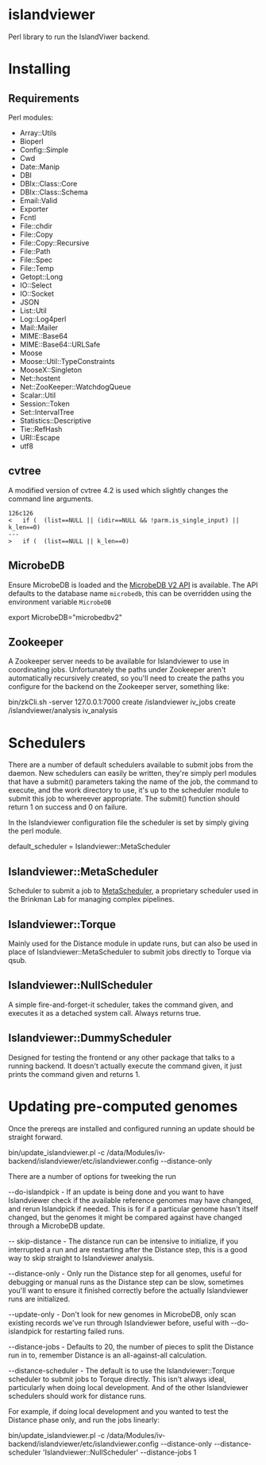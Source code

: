 islandviewer
============

Perl library to run the IslandViwer backend.

# Installing

## Requirements

Perl modules:
- Array::Utils
- Bioperl
- Config::Simple
- Cwd
- Date::Manip
- DBI
- DBIx::Class::Core
- DBIx::Class::Schema
- Email::Valid
- Exporter
- Fcntl
- File::chdir
- File::Copy
- File::Copy::Recursive
- File::Path
- File::Spec
- File::Temp
- Getopt::Long
- IO::Select
- IO::Socket
- JSON
- List::Util
- Log::Log4perl
- Mail::Mailer
- MIME::Base64
- MIME::Base64::URLSafe
- Moose
- Moose::Util::TypeConstraints
- MooseX::Singleton
- Net::hostent
- Net::ZooKeeper::WatchdogQueue
- Scalar::Util
- Session::Token
- Set::IntervalTree
- Statistics::Descriptive
- Tie::RefHash
- URI::Escape
- utf8

## cvtree

A modified version of cvtree 4.2 is used which slightly changes the command line arguments.

```
126c126
< 	if (  (list==NULL || (idir==NULL && !parm.is_single_input) || k_len==0)
---
> 	if (  (list==NULL || k_len==0)
```

## MicrobeDB

Ensure MicrobeDB is loaded and the [MicrobeDB V2 API](https://github.com/lairdm/microbedbv2-perl) is available. The API defaults to the database name `microbedb`, this can be overridden using the environment variable `MicrobeDB`

  export MicrobeDB="microbedbv2"

## Zookeeper

A Zookeeper server needs to be available for Islandviewer to use in coordinating jobs. Unfortunately the paths under Zookeeper aren't automatically recursively created, so you'll need to create the paths you configure for the backend on the Zookeeper server, something like:

  bin/zkCli.sh -server 127.0.0.1:7000
  create /islandviewer iv_jobs
  create /islandviewer/analysis iv_analysis

# Schedulers

There are a number of default schedulers available to submit jobs from the daemon. New schedulers can easily be written, they're simply perl modules that have a submit() parameters taking the name of the job, the command to execute, and the work directory to use, it's up to the scheduler module to submit this job to whereever appropriate. The submit() function should return 1 on success and 0 on failure.

In the Islandviewer configuration file the scheduler is set by simply giving the perl module.

  default_scheduler = Islandviewer::MetaScheduler

## Islandviewer::MetaScheduler

Scheduler to submit a job to [MetaScheduler](https://github.com/lairdm/metascheduler-ui), a proprietary scheduler used in the Brinkman Lab for managing complex pipelines.

## Islandviewer::Torque

Mainly used for the Distance module in update runs, but can also be used in place of Islandviewer::MetaScheduler to submit jobs directly to Torque via qsub.

## Islandviewer::NullScheduler

A simple fire-and-forget-it scheduler, takes the command given, and executes it as a detached system call. Always returns true.

## Islandviewer::DummyScheduler

Designed for testing the frontend or any other package that talks to a running backend. It doesn't actually execute the command given, it just prints the command given and returns 1.

# Updating pre-computed genomes

Once the prereqs are installed and configured running an update should be straight forward.

  bin/update_islandviewer.pl -c /data/Modules/iv-backend/islandviewer/etc/islandviewer.config --distance-only

There are a number of options for tweeking the run

--do-islandpick - If an update is being done and you want to have Islandviewer check if the available reference genomes may have changed, and rerun Islandpick if needed. This is for if a particular genome hasn't itself changed, but the genomes it might be compared against have changed through a MicrobeDB update.

-- skip-distance - The distance run can be intensive to initialize, if you interrupted a run and are restarting after the Distance step, this is a good way to skip straight to Islandviewer analysis.

--distance-only - Only run the Distance step for all genomes, useful for debugging or manual runs as the Distance step can be slow, sometimes you'll want to ensure it finished correctly before the actually Islandviewer runs are initialized.

--update-only - Don't look for new genomes in MicrobeDB, only scan existing records we've run through Islandviewer before, useful with --do-islandpick for restarting failed runs.

--distance-jobs - Defaults to 20, the number of pieces to split the Distance run in to, remember Distance is an all-against-all calculation.

--distance-scheduler - The default is to use the Islandviewer::Torque scheduler to submit jobs to Torque directly. This isn't always ideal, particularly when doing local development. And of the other Islandviewer schedulers should work for distance runs.

For example, if doing local development and you wanted to test the Distance phase only, and run the jobs linearly:

  bin/update_islandviewer.pl -c /data/Modules/iv-backend/islandviewer/etc/islandviewer.config --distance-only --distance-scheduler 'Islandviewer::NullScheduler' --distance-jobs 1
